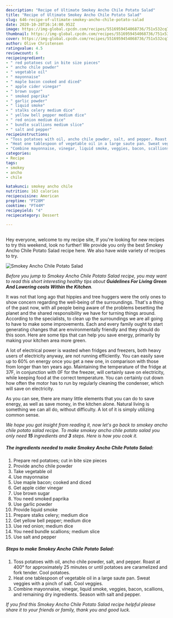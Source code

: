 ```yaml
---
description: "Recipe of Ultimate Smokey Ancho Chile Potato Salad"
title: "Recipe of Ultimate Smokey Ancho Chile Potato Salad"
slug: 646-recipe-of-ultimate-smokey-ancho-chile-potato-salad
date: 2020-10-28T16:14:00.952Z
image: https://img-global.cpcdn.com/recipes/5516959454068736/751x532cq70/smokey-ancho-chile-potato-salad-recipe-main-photo.jpg
thumbnail: https://img-global.cpcdn.com/recipes/5516959454068736/751x532cq70/smokey-ancho-chile-potato-salad-recipe-main-photo.jpg
cover: https://img-global.cpcdn.com/recipes/5516959454068736/751x532cq70/smokey-ancho-chile-potato-salad-recipe-main-photo.jpg
author: Olive Christensen
ratingvalue: 4.5
reviewcount: 6
recipeingredient:
- " red potatoes cut in bite size pieces"
- " ancho chile powder"
- " vegetable oil"
- " mayonnaise"
- " maple bacon cooked and diced"
- " apple cider vinegar"
- " brown sugar"
- " smoked paprika"
- " garlic powder"
- " liquid smoke"
- " stalks celery medium dice"
- " yellow bell pepper medium dice"
- " red onion medium dice"
- " bundle scallions medium slice"
- " salt and pepper"
recipeinstructions:
- "Toss potatoes with oil, ancho chile powder, salt, and pepper. Roast at 400° for approximately 25 minutes or until potatoes are caramelized and fork tender. Cool potatoes."
- "Heat one tablespoon of vegetable oil in a large saute pan. Sweat veggies with a pinch of salt. Cool veggies."
- "Combine mayonnaise, vinegar, liquid smoke, veggies, bacon, scallions, and remaining dry ingredients. Season with salt and pepper."
categories:
- Recipe
tags:
- smokey
- ancho
- chile

katakunci: smokey ancho chile 
nutrition: 163 calories
recipecuisine: American
preptime: "PT28M"
cooktime: "PT44M"
recipeyield: "4"
recipecategory: Dessert

---
```

<br>
Hey everyone, welcome to my recipe site, If you're looking for new recipes to try this weekend, look no further! We provide you only the best Smokey Ancho Chile Potato Salad recipe here. We also have wide variety of recipes to try.
<br>


![Smokey Ancho Chile Potato Salad](https://img-global.cpcdn.com/recipes/5516959454068736/751x532cq70/smokey-ancho-chile-potato-salad-recipe-main-photo.jpg)

<i>Before you jump to Smokey Ancho Chile Potato Salad recipe, you may want to read this short interesting healthy tips about 
<strong>Guidelines For Living Green And Lowering costs Within the Kitchen</strong>.</i>
</br>

It was not that long ago that hippies and tree huggers were the only ones to show concern regarding the well-being of the surroundings. That's a thing of the past now, with all people being aware of the problems besetting the planet and the shared responsibility we have for turning things around. According to the specialists, to clean up the surroundings we are all going to have to make some improvements. Each and every family ought to start generating changes that are environmentally friendly and they should do this soon. Here are some tips that can help you save energy, primarily by making your kitchen area more green.

A lot of electrical power is wasted when fridges and freezers, both heavy users of electricity anyway, are not running efficiently. You can easily save up to 60% on energy once you get a new one, in comparison with those from longer than ten years ago. Maintaining the temperature of the fridge at 37F, in conjunction with 0F for the freezer, will certainly save on electricity, while keeping food at the correct temperature. You can certainly cut down how often the motor has to run by regularly cleaning the condenser, which will save on electricity.

As you can see, there are many little elements that you can do to save energy, as well as save money, in the kitchen alone. Natural living is something we can all do, without difficulty. A lot of it is simply utilizing common sense.


<i>We hope you got insight from reading it, now let's go back to smokey ancho chile potato salad recipe. To make smokey ancho chile potato salad you only need <strong>15</strong> ingredients and <strong>3</strong> steps. Here is how you cook it.
</i>

##### The ingredients needed to make Smokey Ancho Chile Potato Salad:

1. Prepare  red potatoes; cut in bite size pieces
1. Provide  ancho chile powder
1. Take  vegetable oil
1. Use  mayonnaise
1. Use  maple bacon; cooked and diced
1. Get  apple cider vinegar
1. Use  brown sugar
1. You need  smoked paprika
1. Use  garlic powder
1. Provide  liquid smoke
1. Prepare  stalks celery; medium dice
1. Get  yellow bell pepper; medium dice
1. Use  red onion; medium dice
1. You need  bundle scallions; medium slice
1. Use  salt and pepper


##### Steps to make Smokey Ancho Chile Potato Salad:

1. Toss potatoes with oil, ancho chile powder, salt, and pepper. Roast at 400° for approximately 25 minutes or until potatoes are caramelized and fork tender. Cool potatoes.
1. Heat one tablespoon of vegetable oil in a large saute pan. Sweat veggies with a pinch of salt. Cool veggies.
1. Combine mayonnaise, vinegar, liquid smoke, veggies, bacon, scallions, and remaining dry ingredients. Season with salt and pepper.


<i>If you find this Smokey Ancho Chile Potato Salad recipe helpful please share it to your friends or family, thank you and good luck.</i>

